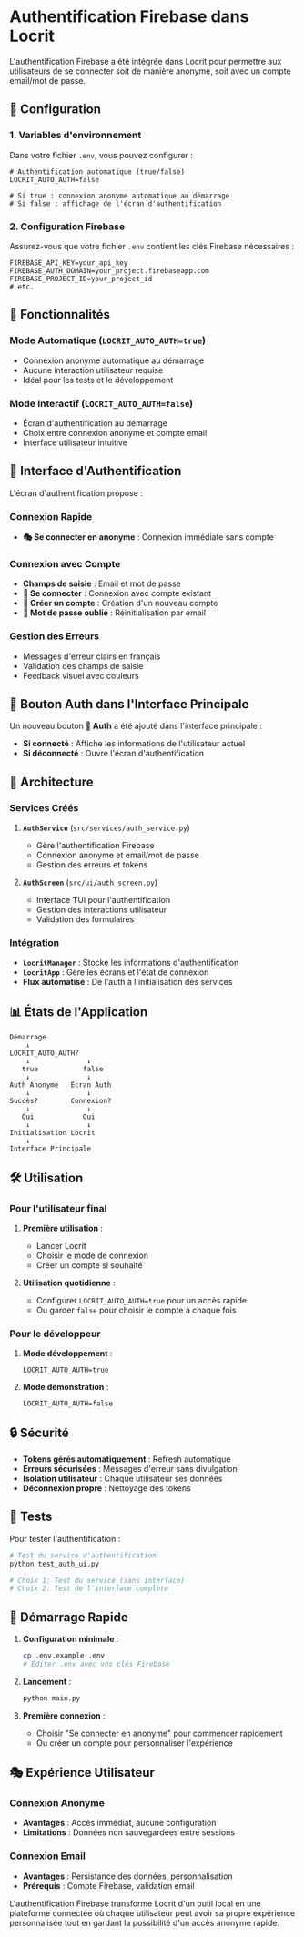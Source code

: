 # Authentification Firebase dans Locrit

L'authentification Firebase a été intégrée dans Locrit pour permettre aux utilisateurs de se connecter soit de manière anonyme, soit avec un compte email/mot de passe.

## 🔧 Configuration

### 1. Variables d'environnement
Dans votre fichier `.env`, vous pouvez configurer :

```env
# Authentification automatique (true/false)
LOCRIT_AUTO_AUTH=false

# Si true : connexion anonyme automatique au démarrage
# Si false : affichage de l'écran d'authentification
```

### 2. Configuration Firebase
Assurez-vous que votre fichier `.env` contient les clés Firebase nécessaires :

```env
FIREBASE_API_KEY=your_api_key
FIREBASE_AUTH_DOMAIN=your_project.firebaseapp.com
FIREBASE_PROJECT_ID=your_project_id
# etc.
```

## 🎯 Fonctionnalités

### Mode Automatique (`LOCRIT_AUTO_AUTH=true`)
- Connexion anonyme automatique au démarrage
- Aucune interaction utilisateur requise
- Idéal pour les tests et le développement

### Mode Interactif (`LOCRIT_AUTO_AUTH=false`)
- Écran d'authentification au démarrage
- Choix entre connexion anonyme et compte email
- Interface utilisateur intuitive

## 🎨 Interface d'Authentification

L'écran d'authentification propose :

### Connexion Rapide
- **🎭 Se connecter en anonyme** : Connexion immédiate sans compte

### Connexion avec Compte
- **Champs de saisie** : Email et mot de passe
- **🔑 Se connecter** : Connexion avec compte existant
- **📝 Créer un compte** : Création d'un nouveau compte
- **🔄 Mot de passe oublié** : Réinitialisation par email

### Gestion des Erreurs
- Messages d'erreur clairs en français
- Validation des champs de saisie
- Feedback visuel avec couleurs

## 🔐 Bouton Auth dans l'Interface Principale

Un nouveau bouton **🔐 Auth** a été ajouté dans l'interface principale :

- **Si connecté** : Affiche les informations de l'utilisateur actuel
- **Si déconnecté** : Ouvre l'écran d'authentification

## 🧩 Architecture

### Services Créés

1. **`AuthService`** (`src/services/auth_service.py`)
   - Gère l'authentification Firebase
   - Connexion anonyme et email/mot de passe
   - Gestion des erreurs et tokens

2. **`AuthScreen`** (`src/ui/auth_screen.py`)
   - Interface TUI pour l'authentification
   - Gestion des interactions utilisateur
   - Validation des formulaires

### Intégration

- **`LocritManager`** : Stocke les informations d'authentification
- **`LocritApp`** : Gère les écrans et l'état de connexion
- **Flux automatisé** : De l'auth à l'initialisation des services

## 📊 États de l'Application

```
Démarrage
    ↓
LOCRIT_AUTO_AUTH?
    ↓              ↓
   true           false
    ↓              ↓
Auth Anonyme   Écran Auth
    ↓              ↓
Succès?        Connexion?
    ↓              ↓
   Oui            Oui
    ↓              ↓
Initialisation Locrit
    ↓
Interface Principale
```

## 🛠️ Utilisation

### Pour l'utilisateur final

1. **Première utilisation** :
   - Lancer Locrit
   - Choisir le mode de connexion
   - Créer un compte si souhaité

2. **Utilisation quotidienne** :
   - Configurer `LOCRIT_AUTO_AUTH=true` pour un accès rapide
   - Ou garder `false` pour choisir le compte à chaque fois

### Pour le développeur

1. **Mode développement** :
   ```env
   LOCRIT_AUTO_AUTH=true
   ```

2. **Mode démonstration** :
   ```env
   LOCRIT_AUTO_AUTH=false
   ```

## 🔒 Sécurité

- **Tokens gérés automatiquement** : Refresh automatique
- **Erreurs sécurisées** : Messages d'erreur sans divulgation
- **Isolation utilisateur** : Chaque utilisateur ses données
- **Déconnexion propre** : Nettoyage des tokens

## 🧪 Tests

Pour tester l'authentification :

```bash
# Test du service d'authentification
python test_auth_ui.py

# Choix 1: Test du service (sans interface)
# Choix 2: Test de l'interface complète
```

## 🚀 Démarrage Rapide

1. **Configuration minimale** :
   ```bash
   cp .env.example .env
   # Éditer .env avec vos clés Firebase
   ```

2. **Lancement** :
   ```bash
   python main.py
   ```

3. **Première connexion** :
   - Choisir "Se connecter en anonyme" pour commencer rapidement
   - Ou créer un compte pour personnaliser l'expérience

## 🎭 Expérience Utilisateur

### Connexion Anonyme
- **Avantages** : Accès immédiat, aucune configuration
- **Limitations** : Données non sauvegardées entre sessions

### Connexion Email
- **Avantages** : Persistance des données, personnalisation
- **Prérequis** : Compte Firebase, validation email

L'authentification Firebase transforme Locrit d'un outil local en une plateforme connectée où chaque utilisateur peut avoir sa propre expérience personnalisée tout en gardant la possibilité d'un accès anonyme rapide.
